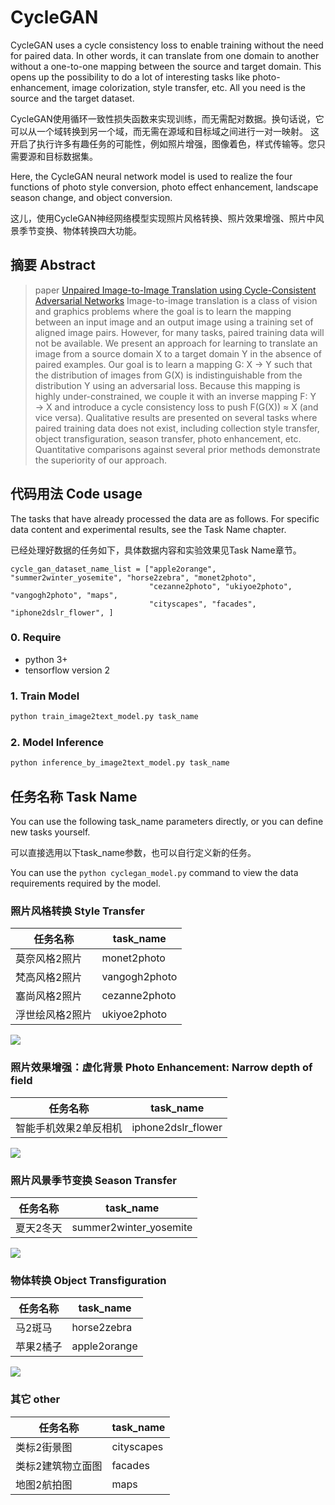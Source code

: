 # CycleGAN
CycleGAN uses a cycle consistency loss to enable training without the need for paired data. In other words, it can translate from one domain to another without a one-to-one mapping between the source and target domain.
This opens up the possibility to do a lot of interesting tasks like photo-enhancement, image colorization, style transfer, etc. All you need is the source and the target dataset.

CycleGAN使用循环一致性损失函数来实现训练，而无需配对数据。换句话说，它可以从一个域转换到另一个域，而无需在源域和目标域之间进行一对一映射。
这开启了执行许多有趣任务的可能性，例如照片增强，图像着色，样式传输等。您只需要源和目标数据集。

Here, the CycleGAN neural network model is used to realize the four functions of photo style conversion, photo effect enhancement, landscape season change, and object conversion.

这儿，使用CycleGAN神经网络模型实现照片风格转换、照片效果增强、照片中风景季节变换、物体转换四大功能。

## 摘要 Abstract
> paper [Unpaired Image-to-Image Translation using Cycle-Consistent Adversarial Networks](https://arxiv.org/abs/1703.10593)
Image-to-image translation is a class of vision and graphics problems where the goal is to learn the mapping between an input image and an output image using a training set of aligned image pairs. However, for many tasks, paired training data will not be available. We present an approach for learning to translate an image from a source domain X to a target domain Y in the absence of paired examples. Our goal is to learn a mapping G: X → Y such that the distribution of images from G(X) is indistinguishable from the distribution Y using an adversarial loss. Because this mapping is highly under-constrained, we couple it with an inverse mapping F: Y → X and introduce a cycle consistency loss to push F(G(X)) ≈ X (and vice versa). Qualitative results are presented on several tasks where paired training data does not exist, including collection style transfer, object transfiguration, season transfer, photo enhancement, etc. Quantitative comparisons against several prior methods demonstrate the superiority of our approach.


## 代码用法 Code usage

The tasks that have already processed the data are as follows. For specific data content and experimental results, see the Task Name chapter.

已经处理好数据的任务如下，具体数据内容和实验效果见Task Name章节。

```
cycle_gan_dataset_name_list = ["apple2orange", "summer2winter_yosemite", "horse2zebra", "monet2photo",
                               "cezanne2photo", "ukiyoe2photo", "vangogh2photo", "maps",
                               "cityscapes", "facades", "iphone2dslr_flower", ]
```

### 0. Require

+ python 3+
+ tensorflow version 2


### 1. Train Model

```python
python train_image2text_model.py task_name
```


### 2. Model Inference

```python
python inference_by_image2text_model.py task_name
```


## 任务名称 Task Name

You can use the following task_name parameters directly, or you can define new tasks yourself.

可以直接选用以下task_name参数，也可以自行定义新的任务。

You can use the ```python cyclegan_model.py``` command to view the data requirements required by the model.


### 照片风格转换   Style Transfer

|任务名称|task_name|
|-|-|
|莫奈风格2照片|  monet2photo|
|梵高风格2照片|  vangogh2photo|
|塞尚风格2照片|  cezanne2photo|
|浮世绘风格2照片|  ukiyoe2photo|

![](https://junyanz.github.io/CycleGAN/images/photo2painting.jpg)


### 照片效果增强：虚化背景  Photo Enhancement: Narrow depth of field

|任务名称|task_name|
|-|-|
|智能手机效果2单反相机| iphone2dslr_flower|

![](https://junyanz.github.io/CycleGAN/images/photo_enhancement.jpg)


### 照片风景季节变换 Season Transfer

|任务名称|task_name|
|-|-|
|夏天2冬天| summer2winter_yosemite|

![](https://junyanz.github.io/CycleGAN/images/season.jpg)


### 物体转换 Object Transfiguration

|任务名称|task_name|
|-|-|
|马2斑马| horse2zebra|
|苹果2橘子| apple2orange|

![](https://junyanz.github.io/CycleGAN/images/objects.jpg)

### 其它 other

|任务名称|task_name|
|-|-|
|类标2街景图| cityscapes|
|类标2建筑物立面图| facades|
|地图2航拍图| maps|




